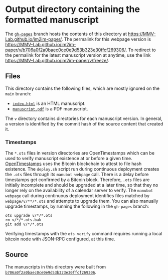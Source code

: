 # Output directory containing the formatted manuscript

The [`gh-pages`](https://github.com/MMV-Lab/im2im-paper/tree/gh-pages) branch hosts the contents of this directory at <https://MMV-Lab.github.io/im2im-paper/>.
The permalink for this webpage version is <https://MMV-Lab.github.io/im2im-paper/v/b706a0f2a0baec0ce0e9d53b323e30ffcf269306/>.
To redirect to the permalink for the latest manuscript version at anytime, use the link <https://MMV-Lab.github.io/im2im-paper/v/freeze/>.

## Files

This directory contains the following files, which are mostly ignored on the `main` branch:

+ [`index.html`](index.html) is an HTML manuscript.
+ [`manuscript.pdf`](manuscript.pdf) is a PDF manuscript.

The `v` directory contains directories for each manuscript version.
In general, a version is identified by the commit hash of the source content that created it.

### Timestamps

The `*.ots` files in version directories are OpenTimestamps which can be used to verify manuscript existence at or before a given time.
[OpenTimestamps](https://opentimestamps.org/) uses the Bitcoin blockchain to attest to file hash existence.
The `deploy.sh` script run during continuous deployment creates the `.ots` files through its `manubot webpage` call.
There is a delay before timestamps get confirmed by a Bitcoin block.
Therefore, `.ots` files are initially incomplete and should be upgraded at a later time, so that they no longer rely on the availability of a calendar server to verify.
The `manubot webpage` call during continuous deployment identifies files matched by `webpage/v/**/*.ots` and attempts to upgrade them.
You can also manually upgrade timestamps, by running the following in the `gh-pages` branch:

```shell
ots upgrade v/*/*.ots
rm v/*/*.ots.bak
git add v/*/*.ots
```

Verifying timestamps with the `ots verify` command requires running a local bitcoin node with JSON-RPC configured, at this time.

## Source

The manuscripts in this directory were built from
[`b706a0f2a0baec0ce0e9d53b323e30ffcf269306`](https://github.com/MMV-Lab/im2im-paper/commit/b706a0f2a0baec0ce0e9d53b323e30ffcf269306).
